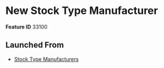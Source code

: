 # New Stock Type Manufacturer

**Feature ID** 33100

## Launched From

- [Stock Type Manufacturers](Stock%20Type%20Manufacturers.md)











































































